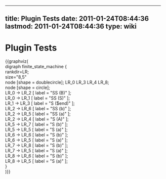 
---
title: Plugin Tests
date: 2011-01-24T08:44:36
lastmod: 2011-01-24T08:44:36
type: wiki
---
Plugin Tests
============

{{graphviz(\
digraph finite\_state\_machine {\
rankdir=LR;\
size="8,5"\
node \[shape = doublecircle\]; LR\_0 LR\_3 LR\_4 LR\_8;\
node \[shape = circle\];\
LR\_0 -&gt; LR\_2 \[ label = "SS (B)" \];\
LR\_0 -&gt; LR\_1 \[ label = "SS (S)" \];\
LR\_1 -&gt; LR\_3 \[ label = "S (\$end)" \];\
LR\_2 -&gt; LR\_6 \[ label = "SS (b)" \];\
LR\_2 -&gt; LR\_5 \[ label = "SS (a)" \];\
LR\_2 -&gt; LR\_4 \[ label = "S (A)" \];\
LR\_5 -&gt; LR\_7 \[ label = "S (b)" \];\
LR\_5 -&gt; LR\_5 \[ label = "S (a)" \];\
LR\_6 -&gt; LR\_6 \[ label = "S (b)" \];\
LR\_6 -&gt; LR\_5 \[ label = "S (a)" \];\
LR\_7 -&gt; LR\_8 \[ label = "S (b)" \];\
LR\_7 -&gt; LR\_5 \[ label = "S (a)" \];\
LR\_8 -&gt; LR\_6 \[ label = "S (b)" \];\
LR\_8 -&gt; LR\_5 \[ label = "S (a)" \];\
}\
)}}

